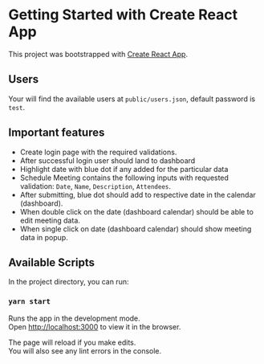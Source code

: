 # Getting Started with Create React App

This project was bootstrapped with [Create React App](https://github.com/facebook/create-react-app).

## Users

Your will find the available users at `public/users.json`, default password is `test`.

## Important features

- Create login page with the required validations.
- After successful login user should land to dashboard
- Highlight date with blue dot if any added for the particular data
- Schedule Meeting contains the following inputs with requested validation: `Date`, `Name`, `Description`, `Attendees`.
- After submitting, blue dot should add to respective date in the calendar (dashboard).
- When double click on the date (dashboard calendar) should be able to edit meeting data.
- When single click on date (dashboard calendar) should show meeting data in popup.


## Available Scripts

In the project directory, you can run:

### `yarn start`

Runs the app in the development mode.\
Open [http://localhost:3000](http://localhost:3000) to view it in the browser.

The page will reload if you make edits.\
You will also see any lint errors in the console.